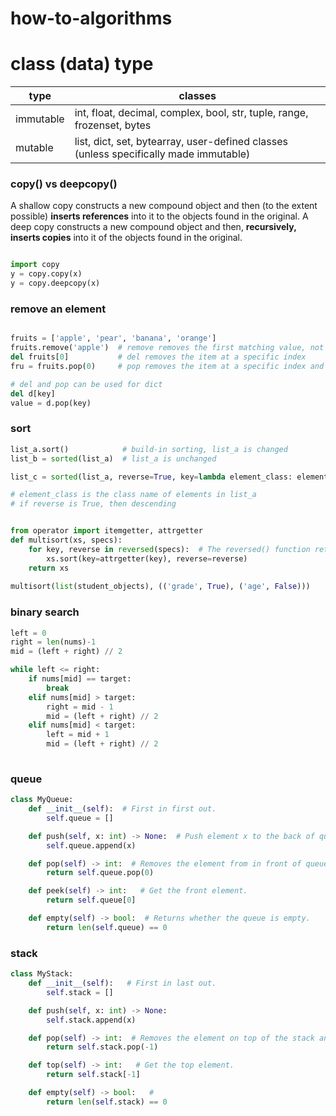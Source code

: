 # how-to-algorithms

# class (data) type
| type        | classes |
| ----------- | ----------- |
| immutable   | int, float, decimal, complex, bool, str, tuple, range, frozenset, bytes |
| mutable     | list, dict, set, bytearray, user-defined classes (unless specifically made immutable) | 


### copy() vs deepcopy()
A shallow copy constructs a new compound object and then (to the extent possible) **inserts references** into it to the objects found in the original.
A deep copy constructs a new compound object and then, **recursively, inserts copies** into it of the objects found in the original.
```python

import copy
y = copy.copy(x)
y = copy.deepcopy(x)

```

### remove an element
```python

fruits = ['apple', 'pear', 'banana', 'orange']
fruits.remove('apple')  # remove removes the first matching value, not a specific index
del fruits[0]           # del removes the item at a specific index
fru = fruits.pop(0)     # pop removes the item at a specific index and returns it

# del and pop can be used for dict
del d[key]
value = d.pop(key)
```

### sort
```python
list_a.sort()            # build-in sorting, list_a is changed
list_b = sorted(list_a)  # list_a is unchanged

list_c = sorted(list_a, reverse=True, key=lambda element_class: element_class.variable)

# element_class is the class name of elements in list_a
# if reverse is True, then descending


from operator import itemgetter, attrgetter
def multisort(xs, specs):
    for key, reverse in reversed(specs):  # The reversed() function returns the reversed iterator of the given sequence.
        xs.sort(key=attrgetter(key), reverse=reverse)
    return xs
    
multisort(list(student_objects), (('grade', True), ('age', False)))

```

### binary search
```python
left = 0
right = len(nums)-1
mid = (left + right) // 2

while left <= right:
    if nums[mid] == target:
        break
    elif nums[mid] > target:
        right = mid - 1
        mid = (left + right) // 2
    elif nums[mid] < target:
        left = mid + 1
        mid = (left + right) // 2
        
```

### queue

```python
class MyQueue: 
    def __init__(self):  # First in first out.
        self.queue = []

    def push(self, x: int) -> None:  # Push element x to the back of queue.
        self.queue.append(x)

    def pop(self) -> int:  # Removes the element from in front of queue and returns that element.
        return self.queue.pop(0)

    def peek(self) -> int:   # Get the front element.
        return self.queue[0]

    def empty(self) -> bool:  # Returns whether the queue is empty.
        return len(self.queue) == 0
```


### stack
```python
class MyStack:
    def __init__(self):   # First in last out.
        self.stack = []

    def push(self, x: int) -> None:
        self.stack.append(x)

    def pop(self) -> int:  # Removes the element on top of the stack and returns that element.
        return self.stack.pop(-1)

    def top(self) -> int:   # Get the top element.
        return self.stack[-1]

    def empty(self) -> bool:   #
        return len(self.stack) == 0
```
